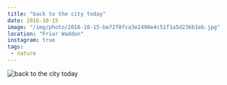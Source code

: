 ```yaml
---
title: "back to the city today"
date: 2016-10-15
image: "/img/photo/2016-10-15-be72f0fca3e2490e4c51f1a5d236b1eb.jpg"
location: "Friar Waddon"
instagram: true
tags:
 - nature
---
```


![back to the city today](/img/photo/2016-10-15-be72f0fca3e2490e4c51f1a5d236b1eb.jpg)
